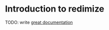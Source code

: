 # Introduction to redimize

TODO: write [great documentation](http://jacobian.org/writing/what-to-write/)
